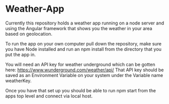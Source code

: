 # Weather-App
Currently this repository holds a weather app running on a node server and using the Angular framework that shows you the weather in your area based on geolocation.

To run the app on your own computer pull down the repository, make sure you have Node installed and run an npm install from the directory that you put the app in. 

You will need an API key for weather underground which can be gotten here:  https://www.wunderground.com/weather/api/
That API key should be saved as an Environment Variable on your system under the Variable name weatherKey.

Once you have that set up you should be able to run npm start from the apps top level and connect via local host.
